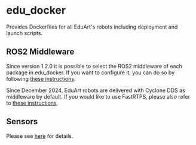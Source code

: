 # edu_docker

Provides Dockerfiles for all EduArt's robots including deployment and launch scripts.

## ROS2 Middleware

Since version 1.2.0 it is possible to select the ROS2 middleware of each package in edu_docker. If you want to configure it, you can do so by following [these instructions](https://github.com/EduArt-Robotik/edu_robot/blob/main/documentation/update/changing-middleware.md).

Since December 2024, EduArt robots are delivered with Cyclone DDS as middleware by default. If you would like to use FastRTPS, please also refer to [these instructions](https://github.com/EduArt-Robotik/edu_robot/blob/main/documentation/update/changing-middleware.md).

## Sensors

Please see [here](sensor/README.md) for details.
